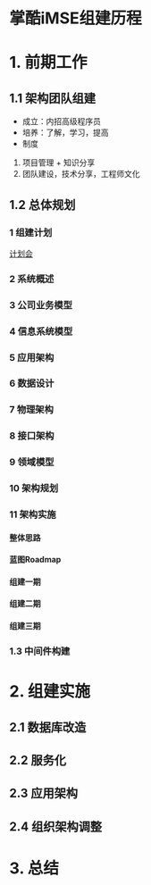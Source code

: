 # 掌酷iMSE组建历程
# 1. 前期工作
## 1.1 架构团队组建
+ 成立：内招高级程序员
+ 培养：了解，学习，提高
+ 制度
1. 项目管理 + 知识分享
2. 团队建设，技术分享，工程师文化

## 1.2 总体规划
### 1 组建计划
[计划会](https://github.com/iyouling/iMSE-instruction/blob/master/iMSE-plan2020.md)

### 2 系统概述

### 3 公司业务模型

### 4 信息系统模型

### 5 应用架构

### 6 数据设计

### 7 物理架构

### 8 接口架构

### 9 领域模型

### 10 架构规划

### 11 架构实施
#### 整体思路

#### 蓝图Roadmap

#### 组建一期

#### 组建二期

#### 组建三期

### 1.3 中间件构建


# 2. 组建实施
## 2.1 数据库改造

## 2.2 服务化

## 2.3 应用架构

## 2.4 组织架构调整

# 3. 总结
